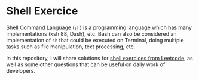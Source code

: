 # Shell Exercice

Shell Command Language (`sh`) is a programming language which has many implementations (ksh 88, Dash), etc. Bash can also be considered an implementation of `sh` that could be executed on Terminal, doing multiple tasks such as file manipulation, text processing, etc. 

In this repository, I will share solutions for [shell exercices from Leetcode](https://leetcode.com/problemset/shell/), as well as some other questions that can be useful on daily work of developers.
